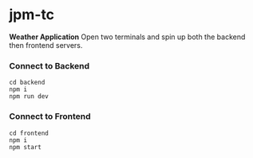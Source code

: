 # jpm-tc

**Weather Application**
Open two terminals and spin up both the backend then frontend servers.

### Connect to Backend
```
cd backend
npm i
npm run dev
```

### Connect to Frontend
```
cd frontend
npm i 
npm start
```

